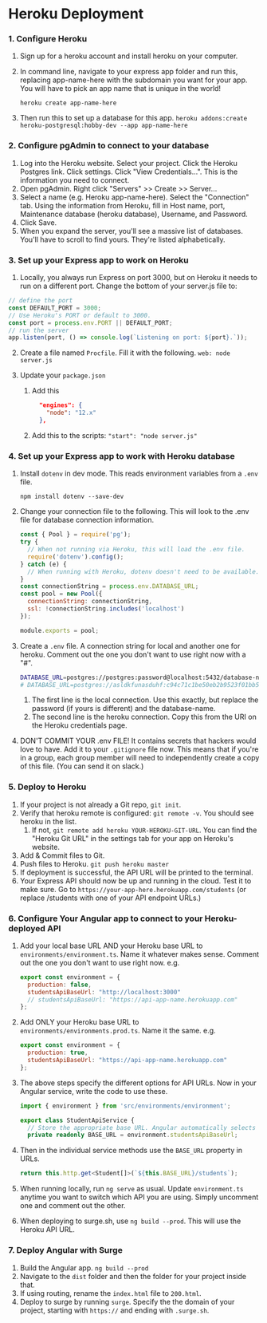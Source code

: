 # Heroku Deployment

### 1. Configure Heroku

1. Sign up for a heroku account and install heroku on your computer.

2. In command line, navigate to your express app folder and run this, replacing app-name-here with the subdomain you want for your app. You will have to pick an app name that is unique in the world!

   `heroku create app-name-here`

3. Then run this to set up a database for this app.
   `heroku addons:create heroku-postgresql:hobby-dev --app app-name-here`

### 2. Configure pgAdmin to connect to your database

1. Log into the Heroku website. Select your project. Click the Heroku Postgres link. Click settings. Click "View Credentials...". This is the information you need to connect.
2. Open pgAdmin. Right click "Servers" >> Create >> Server...
3. Select a name (e.g. Heroku app-name-here). Select the "Connection" tab. Using the information from Heroku, fill in Host name, port, Maintenance database (heroku database), Username, and Password.
4. Click Save.
5. When you expand the server, you'll see a massive list of databases. You'll have to scroll to find yours. They're listed alphabetically.

### 3. Set up your Express app to work on Heroku

1. Locally, you always run Express on port 3000, but on Heroku it needs to run on a different port. Change the bottom of your server.js file to:

```javascript
// define the port
const DEFAULT_PORT = 3000;
// Use Heroku's PORT or default to 3000.
const port = process.env.PORT || DEFAULT_PORT;
// run the server
app.listen(port, () => console.log(`Listening on port: ${port}.`));
```

2. Create a file named `Procfile`. Fill it with the following.
   `web: node server.js`

3. Update your `package.json`

   1. Add this

      ```json
        "engines": {
          "node": "12.x"
        },
      ```

   2. Add this to the scripts:
      `"start": "node server.js"`

### 4. Set up your Express app to work with Heroku database

1. Install `dotenv` in dev mode. This reads environment variables from a `.env` file.

   `npm install dotenv --save-dev`

2. Change your connection file to the following. This will look to the .env file for database connection information. 

   ```javascript
   const { Pool } = require('pg');
   try {
     // When not running via Heroku, this will load the .env file.
     require('dotenv').config();
   } catch (e) {
     // When running with Heroku, dotenv doesn't need to be available.
   }
   const connectionString = process.env.DATABASE_URL;
   const pool = new Pool({
     connectionString: connectionString,
     ssl: !connectionString.includes('localhost')
   });
   
   module.exports = pool;
   ```

3. Create a `.env` file. A connection string for local and another one for heroku. Comment out the one you don't want to use right now with a "#".

   ```bash
   DATABASE_URL=postgres://postgres:password@localhost:5432/database-name
   # DATABASE_URL=postgres://asldkfunasduhf:c94c71c1be50eb2b9523f01bb568414d92c48910c823092ecb340a8e0fc79a4e@ec2-123-231-113-57.compute-1.amazonaws.com:5432/8910c823092ec5
   ```

   1. The first line is the local connection. Use this exactly, but replace the password (if yours is different) and the database-name.
   2. The second line is the heroku connection. Copy this from the URI on the Heroku credentials page.

4. DON'T COMMIT YOUR .env FILE! It contains secrets that hackers would love to have. Add it to your `.gitignore` file now. This means that if you're in a group, each group member will need to independently create a copy of this file. (You can send it on slack.)

### 5. Deploy to Heroku

1. If your project is not already a Git repo, `git init`.
2. Verify that heroku remote is configured: `git remote -v`. You should see heroku in the list.
   1. If not, `git remote add heroku YOUR-HEROKU-GIT-URL`. You can find the "Heroku Git URL" in the settings tab for your app on Heroku's website.
3. Add & Commit files to Git.
4. Push files to Heroku.
   `git push heroku master`
5. If deployment is successful, the API URL will be printed to the terminal.
6. Your Express API should now be up and running in the cloud. Test it to make sure. Go to `https://your-app-here.herokuapp.com/students` (or replace /students with one of your API endpoint URLs.)

### 6. Configure Your Angular app to connect to your Heroku-deployed API

1. Add your local base URL AND your Heroku base URL to `environments/environment.ts`. Name it whatever makes sense. Comment out the one you don't want to use right now. e.g.

   ```js
   export const environment = {
     production: false,
     studentsApiBaseUrl: "http://localhost:3000"
     // studentsApiBaseUrl: "https://api-app-name.herokuapp.com"
   };
   ```

2. Add ONLY your Heroku base URL to `environments/environments.prod.ts`. Name it the same. e.g.

   ```js
   export const environment = {
     production: true,
     studentsApiBaseUrl: "https://api-app-name.herokuapp.com"
   };
   ```

3. The above steps specify the different options for API URLs. Now in your Angular service, write the code to use these.

   ```typescript
   import { environment } from 'src/environments/environment';
   
   export class StudentApiService {
     // Store the appropriate base URL. Angular automatically selects the right environment file.
     private readonly BASE_URL = environment.studentsApiBaseUrl;
   ```

4. Then in the individual service methods use the `BASE_URL` property in URLs.

   ```typescript
   return this.http.get<Student[]>(`${this.BASE_URL}/students`);
   ```

5. When running locally, run `ng serve` as usual. Update `environment.ts` anytime you want to switch which API you are using. Simply uncomment one and comment out the other.

6. When deploying to surge.sh, use `ng build --prod`. This will use the Heroku API URL.

### 7. Deploy Angular with Surge

1. Build the Angular app.
   `ng build --prod`
2. Navigate to the `dist` folder and then the folder for your project inside that.
3. If using routing, rename the `index.html` file to `200.html`.
4. Deploy to surge by running `surge`. Specify the the domain of your project, starting with `https://` and ending with `.surge.sh`.


